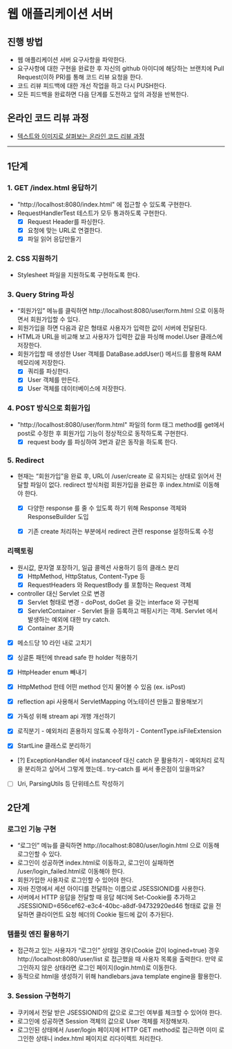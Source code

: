# 웹 애플리케이션 서버
## 진행 방법
- 웹 애플리케이션 서버 요구사항을 파악한다.
- 요구사항에 대한 구현을 완료한 후 자신의 github 아이디에 해당하는 브랜치에 Pull Request(이하 PR)를 통해 코드 리뷰 요청을 한다.
- 코드 리뷰 피드백에 대한 개선 작업을 하고 다시 PUSH한다.
- 모든 피드백을 완료하면 다음 단계를 도전하고 앞의 과정을 반복한다.

## 온라인 코드 리뷰 과정
- [텍스트와 이미지로 살펴보는 온라인 코드 리뷰 과정](https://github.com/next-step/nextstep-docs/tree/master/codereview)

---
## 1단계

### 1. GET /index.html 응답하기
- "http://localhost:8080/index.html" 에 접근할 수 있도록 구현한다.
- RequestHandlerTest 테스트가 모두 통과하도록 구현한다.
  - [x] Request Header를 파싱한다.
  - [x] 요청에 맞는 URL로 연결한다.
  - [x] 파일 읽어 응답만들기

### 2. CSS 지원하기
- Stylesheet 파일을 지원하도록 구현하도록 한다.

### 3. Query String 파싱
- “회원가입” 메뉴를 클릭하면 http://localhost:8080/user/form.html 으로 이동하면서 회원가입할 수 있다.
- 회원가입을 하면 다음과 같은 형태로 사용자가 입력한 값이 서버에 전달된다.
- HTML과 URL을 비교해 보고 사용자가 입력한 값을 파싱해 model.User 클래스에 저장한다.
- 회원가입할 때 생성한 User 객체를 DataBase.addUser() 메서드를 활용해 RAM 메모리에 저장한다.
  - [x] 쿼리를 파싱한다.
  - [x] User 객체를 만든다.
  - [x] User 객체를 데이터베이스에 저장한다.

### 4. POST 방식으로 회원가입
- "http://localhost:8080/user/form.html" 파일의 form 태그 method를 get에서 post로 수정한 후 회원가입 기능이 정상적으로 동작하도록 구현한다.
  - [x] request body 를 파싱하여 3번과 같은 동작을 하도록 한다.

### 5. Redirect
- 현재는 “회원가입”을 완료 후, URL이 /user/create 로 유지되는 상태로 읽어서 전달할 파일이 없다. redirect 방식처럼 회원가입을 완료한 후 index.html로 이동해야 한다.
  - [x] 다양한 response 를 줄 수 있도록 하기 위해 Response 객체와 ResponseBuilder 도입
  - [x] 기존 create 처리하는 부분에서 redirect 관련 response 설정하도록 수정


### 리팩토링
- 원시값, 문자열 포장하기, 일급 콜렉션 사용하기 등의 클래스 분리
  - [x] HttpMethod, HttpStatus, Content-Type 등
  - [x] RequestHeaders 와 RequestBody 를 포함하는 Request 객체
- controller 대신 Servlet 으로 변경
  - [x] Servlet 형태로 변경 - doPost, doGet 을 갖는 interface 와 구현체
  - [x] ServletContainer - Servlet 들을 등록하고 매핑시키는 객체. Servlet 에서 발생하는 예외에 대한 try catch.
  - [x] Container 초기화
- [x] 메소드당 10 라인 내로 고치기

- [x] 싱글톤 패턴에 thread safe 한 holder 적용하기
- [x] HttpHeader enum 빼내기
- [x] HttpMethod 한테 어떤 method 인지 물어볼 수 있음 (ex. isPost)
- [x] reflection api 사용해서 ServletMapping 어노테이션 만들고 활용해보기
- [x] 가독성 위해 stream api 개행 개선하기
- [x] 로직분기 - 예외처리 혼용하지 않도록 수정하기 - ContentType.isFileExtension
- [x] StartLine 클래스로 분리하기
- [?] ExceptionHandler 에서 instanceof 대신 catch 문 활용하기 - 예외처리 로직을 분리하고 싶어서 그렇게 했는데.. try-catch 를 써서 좋은점이 있을까요?
- [ ] Uri, ParsingUtils 등 단위테스트 작성하기


## 2단계

### 로그인 기능 구현
- “로그인” 메뉴를 클릭하면 http://localhost:8080/user/login.html 으로 이동해 로그인할 수 있다.
- 로그인이 성공하면 index.html로 이동하고, 로그인이 실패하면 /user/login_failed.html로 이동해야 한다.
- 회원가입한 사용자로 로그인할 수 있어야 한다.
- 자바 진영에서 세션 아이디를 전달하는 이름으로 JSESSIONID를 사용한다.
- 서버에서 HTTP 응답을 전달할 때 응답 헤더에 Set-Cookie를 추가하고 JSESSIONID=656cef62-e3c4-40bc-a8df-94732920ed46 형태로 값을 전달하면 클라이언트 요청 헤더의 Cookie 필드에 값이 추가된다.

### 템플릿 엔진 활용하기
- 접근하고 있는 사용자가 “로그인” 상태일 경우(Cookie 값이 logined=true) 경우 http://localhost:8080/user/list 로 접근했을 때 사용자 목록을 출력한다. 만약 로그인하지 않은 상태라면 로그인 페이지(login.html)로 이동한다.
- 동적으로 html을 생성하기 위해 handlebars.java template engine을 활용한다.

### 3. Session 구현하기
- 쿠키에서 전달 받은 JSESSIONID의 값으로 로그인 여부를 체크할 수 있어야 한다.
- 로그인에 성공하면 Session 객체의 값으로 User 객체를 저장해보자.
- 로그인된 상태에서 /user/login 페이지에 HTTP GET method로 접근하면 이미 로그인한 상태니 index.html 페이지로 리다이렉트 처리한다.